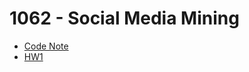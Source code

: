 # 1062 - Social Media Mining
- [Code Note](https://hackmd.io/iEfBw53mT76lyg73_1MAtQ?both)
- [HW1](https://lms.ncu.edu.tw/StreamServlet/Social+Media+Mining+Assignment+1.pdf?n=fmgr&ts=1520752268993&sig=mSI6oiW1WTUdjxA2u8MllbdnVBA%3D&v=H4sIAAAAAAAAAI2KsQrCMBRFfyX%2BQF%2BSKtIhg1ScbBEUHMMjTdIHr2kx7eLX2y66OtzDuXDCwnzDuTfgHNT1hdjDhgYTRv9SYK2btJRyk2HZyLk8aFhXHRUUmDPFNPg0Z%2Fh5udeygvvoCFk0viMUDSVKUZy%2BjVDF1AW7s6HFwZs%2FYx4dsnn39vFcH%2BXz1bQfsb2kB8UAAAA%3D)